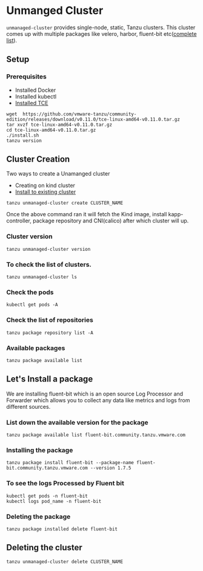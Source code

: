 # Unmanged Cluster
`unmanaged-cluster` provides single-node, static, Tanzu clusters. This cluster comes up with multiple packages like velero, harbor, fluent-bit etc([complete list](https://github.com/vmware-tanzu/community-edition/tree/main/addons/packages)).

## Setup
### Prerequisites 
- Installed Docker 
- Installed kubectl
- [Installed TCE](https://tanzucommunityedition.io/docs/v0.11/cli-installation/)

```
wget  https://github.com/vmware-tanzu/community-edition/releases/download/v0.11.0/tce-linux-amd64-v0.11.0.tar.gz
tar xvzf tce-linux-amd64-v0.11.0.tar.gz 
cd tce-linux-amd64-v0.11.0.tar.gz
./install.sh
tanzu version
```
## Cluster Creation
Two ways to create a Unamanged cluster
- Creating on kind cluster
- [Install to existing cluster](https://tanzucommunityedition.io/docs/v0.11/ref-unmanaged-cluster/#:~:text=SkipPreflight%3A%20false-,Install%20to%20existing%20cluster,-%C2%B6)
```
tanzu unmanaged-cluster create CLUSTER_NAME
```
Once the above command ran it will fetch the Kind image, install kapp-controller, package repository and CNI(calico) after which cluster will up.

### Cluster version
```
tanzu unmanaged-cluster version
```
### To check the list of clusters.
```
tanzu unmanaged-cluster ls
```
### Check the pods
```
kubectl get pods -A
```
### Check the list of repositories
```
tanzu package repository list -A
```
### Available packages
```
tanzu package available list
```

## Let's Install a package 
We are installing fluent-bit which is an open source Log Processor and Forwarder which allows you to collect any data like metrics and logs from different sources.
### List down the available version for the package
```
tanzu package available list fluent-bit.community.tanzu.vmware.com
```
### Installing the package
```
tanzu package install fluent-bit --package-name fluent-bit.community.tanzu.vmware.com --version 1.7.5
```
### To see the logs Processed by Fluent bit
```
kubectl get pods -n fluent-bit 
kubectl logs pod_name -n fluent-bit
```
### Deleting the package
```
tanzu package installed delete fluent-bit
```

## Deleting the cluster
```
tanzu unmanaged-cluster delete CLUSTER_NAME
```
